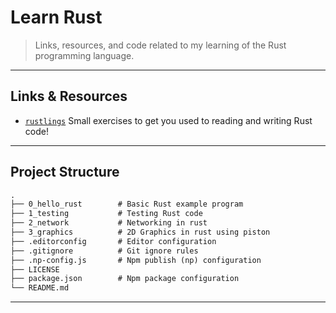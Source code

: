 # Learn Rust

> Links, resources, and code related to my learning of the Rust programming language.

---

## Links & Resources

* [`rustlings`](https://github.com/rust-lang/rustlings) Small exercises to get you used to reading and writing Rust code!

---

## Project Structure

```md
.
├── 0_hello_rust        # Basic Rust example program
├── 1_testing           # Testing Rust code
├── 2_network           # Networking in rust
├── 3_graphics          # 2D Graphics in rust using piston
├── .editorconfig       # Editor configuration
├── .gitignore          # Git ignore rules
├── .np-config.js       # Npm publish (np) configuration
├── LICENSE
├── package.json        # Npm package configuration
└── README.md
```

---

